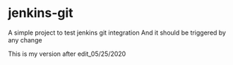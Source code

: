 # jenkins-git

A simple project to test jenkins git integration
And it should be triggered by any change

This is my version after edit_05/25/2020
